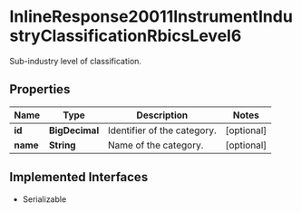 

# InlineResponse20011InstrumentIndustryClassificationRbicsLevel6

Sub-industry level of classification.

## Properties

Name | Type | Description | Notes
------------ | ------------- | ------------- | -------------
**id** | **BigDecimal** | Identifier of the category. |  [optional]
**name** | **String** | Name of the category. |  [optional]


## Implemented Interfaces

* Serializable


